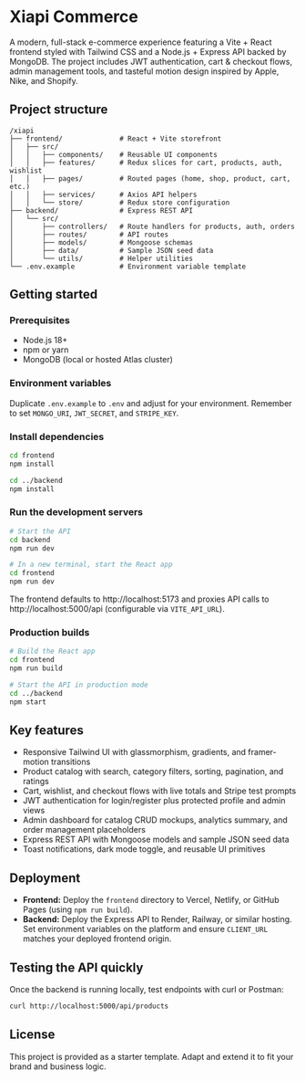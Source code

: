 # Xiapi Commerce

A modern, full-stack e-commerce experience featuring a Vite + React frontend styled with Tailwind CSS and a Node.js + Express API backed by MongoDB. The project includes JWT authentication, cart & checkout flows, admin management tools, and tasteful motion design inspired by Apple, Nike, and Shopify.

## Project structure

```
/xiapi
├── frontend/              # React + Vite storefront
│   ├── src/
│   │   ├── components/    # Reusable UI components
│   │   ├── features/      # Redux slices for cart, products, auth, wishlist
│   │   ├── pages/         # Routed pages (home, shop, product, cart, etc.)
│   │   ├── services/      # Axios API helpers
│   │   └── store/         # Redux store configuration
├── backend/               # Express REST API
│   └── src/
│       ├── controllers/   # Route handlers for products, auth, orders
│       ├── routes/        # API routes
│       ├── models/        # Mongoose schemas
│       ├── data/          # Sample JSON seed data
│       └── utils/         # Helper utilities
└── .env.example           # Environment variable template
```

## Getting started

### Prerequisites

* Node.js 18+
* npm or yarn
* MongoDB (local or hosted Atlas cluster)

### Environment variables

Duplicate `.env.example` to `.env` and adjust for your environment. Remember to set `MONGO_URI`, `JWT_SECRET`, and `STRIPE_KEY`.

### Install dependencies

```bash
cd frontend
npm install

cd ../backend
npm install
```

### Run the development servers

```bash
# Start the API
cd backend
npm run dev

# In a new terminal, start the React app
cd frontend
npm run dev
```

The frontend defaults to http://localhost:5173 and proxies API calls to http://localhost:5000/api (configurable via `VITE_API_URL`).

### Production builds

```bash
# Build the React app
cd frontend
npm run build

# Start the API in production mode
cd ../backend
npm start
```

## Key features

* Responsive Tailwind UI with glassmorphism, gradients, and framer-motion transitions
* Product catalog with search, category filters, sorting, pagination, and ratings
* Cart, wishlist, and checkout flows with live totals and Stripe test prompts
* JWT authentication for login/register plus protected profile and admin views
* Admin dashboard for catalog CRUD mockups, analytics summary, and order management placeholders
* Express REST API with Mongoose models and sample JSON seed data
* Toast notifications, dark mode toggle, and reusable UI primitives

## Deployment

* **Frontend:** Deploy the `frontend` directory to Vercel, Netlify, or GitHub Pages (using `npm run build`).
* **Backend:** Deploy the Express API to Render, Railway, or similar hosting. Set environment variables on the platform and ensure `CLIENT_URL` matches your deployed frontend origin.

## Testing the API quickly

Once the backend is running locally, test endpoints with curl or Postman:

```bash
curl http://localhost:5000/api/products
```

## License

This project is provided as a starter template. Adapt and extend it to fit your brand and business logic.
